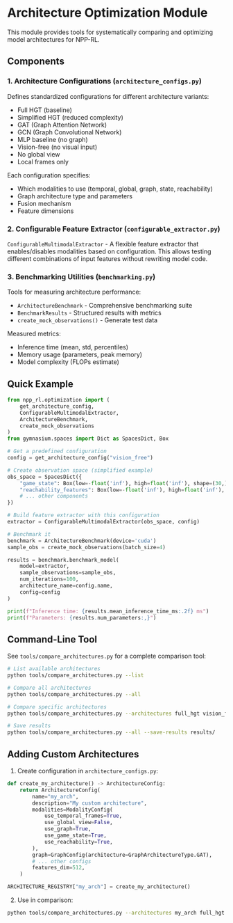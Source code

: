 # Architecture Optimization Module

This module provides tools for systematically comparing and optimizing model architectures for NPP-RL.

## Components

### 1. Architecture Configurations (`architecture_configs.py`)
Defines standardized configurations for different architecture variants:
- Full HGT (baseline)
- Simplified HGT (reduced complexity)
- GAT (Graph Attention Network)
- GCN (Graph Convolutional Network)
- MLP baseline (no graph)
- Vision-free (no visual input)
- No global view
- Local frames only

Each configuration specifies:
- Which modalities to use (temporal, global, graph, state, reachability)
- Graph architecture type and parameters
- Fusion mechanism
- Feature dimensions

### 2. Configurable Feature Extractor (`configurable_extractor.py`)
`ConfigurableMultimodalExtractor` - A flexible feature extractor that enables/disables modalities based on configuration. This allows testing different combinations of input features without rewriting model code.

### 3. Benchmarking Utilities (`benchmarking.py`)
Tools for measuring architecture performance:
- `ArchitectureBenchmark` - Comprehensive benchmarking suite
- `BenchmarkResults` - Structured results with metrics
- `create_mock_observations()` - Generate test data

Measured metrics:
- Inference time (mean, std, percentiles)
- Memory usage (parameters, peak memory)
- Model complexity (FLOPs estimate)

## Quick Example

```python
from npp_rl.optimization import (
    get_architecture_config,
    ConfigurableMultimodalExtractor,
    ArchitectureBenchmark,
    create_mock_observations
)
from gymnasium.spaces import Dict as SpacesDict, Box

# Get a predefined configuration
config = get_architecture_config("vision_free")

# Create observation space (simplified example)
obs_space = SpacesDict({
    "game_state": Box(low=-float('inf'), high=float('inf'), shape=(30,)),
    "reachability_features": Box(low=-float('inf'), high=float('inf'), shape=(8,)),
    # ... other components
})

# Build feature extractor with this configuration
extractor = ConfigurableMultimodalExtractor(obs_space, config)

# Benchmark it
benchmark = ArchitectureBenchmark(device='cuda')
sample_obs = create_mock_observations(batch_size=4)

results = benchmark.benchmark_model(
    model=extractor,
    sample_observations=sample_obs,
    num_iterations=100,
    architecture_name=config.name,
    config=config
)

print(f"Inference time: {results.mean_inference_time_ms:.2f} ms")
print(f"Parameters: {results.num_parameters:,}")
```

## Command-Line Tool

See `tools/compare_architectures.py` for a complete comparison tool:

```bash
# List available architectures
python tools/compare_architectures.py --list

# Compare all architectures
python tools/compare_architectures.py --all

# Compare specific architectures
python tools/compare_architectures.py --architectures full_hgt vision_free

# Save results
python tools/compare_architectures.py --all --save-results results/
```

## Adding Custom Architectures

1. Create configuration in `architecture_configs.py`:
```python
def create_my_architecture() -> ArchitectureConfig:
    return ArchitectureConfig(
        name="my_arch",
        description="My custom architecture",
        modalities=ModalityConfig(
            use_temporal_frames=True,
            use_global_view=False,
            use_graph=True,
            use_game_state=True,
            use_reachability=True,
        ),
        graph=GraphConfig(architecture=GraphArchitectureType.GAT),
        # ... other configs
        features_dim=512,
    )

ARCHITECTURE_REGISTRY["my_arch"] = create_my_architecture()
```

2. Use in comparison:
```bash
python tools/compare_architectures.py --architectures my_arch full_hgt
```
